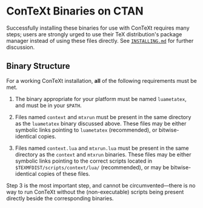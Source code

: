 <!-- ConTeXt Packaging Scripts
     https://github.com/gucci-on-fleek/context-packaging
     SPDX-License-Identifier: CC0-1.0+
     SPDX-FileCopyrightText: 2025 Max Chernoff -->

ConTeXt Binaries on CTAN
========================

Successfully installing these binaries for use with ConTeXt requires
many steps; users are strongly urged to use their TeX distribution's
package manager instead of using these files directly. See
[`INSTALLING.md`](INSTALLING.md) for further discussion.


Binary Structure
----------------

For a working ConTeXt installation, **all** of the following
requirements must be met.

1. The binary appropriate for your platform must be named `luametatex`,
   and must be in your `$PATH`.

2. Files named `context` and `mtxrun` must be present in the same
   directory as the `luametatex` binary discussed above. These files may
   be either symbolic links pointing to `luametatex` (recommended), or
   bitwise-identical copies.

3. Files named `context.lua` and `mtxrun.lua` must be present in the
   same directory as the `context` and `mtxrun` binaries. These files
   may be either symbolic links pointing to the correct scripts located
   in `$TEXMFDIST/scripts/context/lua/` (recommended), or may be
   bitwise-identical copies of these files.


Step 3 is the most important step, and cannot be circumvented—there is
no way to run ConTeXt without the (non-executable) scripts being present
directly beside the corresponding binaries.
